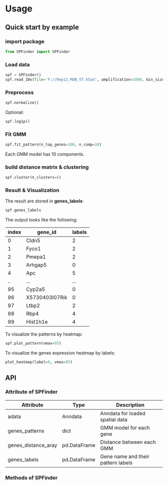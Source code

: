 # Usage

## Quick start by example

### import package

```python
from SPFinder import SPFinder
```

### Load data

```python
spf = SPFinder()
spf.read_10x(file='F://Rep11_MOB_ST.h5ad', amplification=1000, bin_size=80)
```

### Preprocess

```python
spf.normalize()
```

Optional:

```python
spf.log1p()
```

### Fit GMM

```python
spf.fit_pattern(n_top_genes=100, n_comp=10)
```

Each GMM model has 10 components.

### build distance matrix & clustering

```python
spf.cluster(n_clusters=6)
```

### Result & Visualization

The result are stored in **genes_labels**:

```python
spf.genes_labels
```

The output looks like the following:

| index | gene_id        | labels |
|-------|----------------|--------|
| 0     | Cldn5          | 2      |
| 1     | Fyco1          | 2      |
| 2     | Pmepa1         | 2      |
| 3     | Arhgap5        | 0      |
| 4     | Apc            | 5      |
| ..    | ...            | ...    |
| 95    | Cyp2a5         | 0      |
| 96    | X5730403I07Rik | 0      |
| 97    | Ltbp2          | 2      |
| 98    | Rbp4           | 4      |
| 99    | Hist1h1e       | 4      |

To visualize the patterns by heatmap:

```python
spf.plot_pattern(vmax=95)
```

To visualize the genes expression heatmap by labels:

```python
plot_heatmap(label=0, vmax=95)
```

## API

### Attribute of SPFinder

| Attribute           | Type         | Description                        |
|---------------------|--------------|------------------------------------|
| adata               | Anndata      | Anndata for loaded spatial data    |
| genes_patterns      | dict         | GMM model for each gene            |
| genes_distance_aray | pd.DataFrame | Distance between each GMM          |
| genes_labels        | pd.DataFrame | Gene name and their pattern labels |

### Methods of SPFinder
